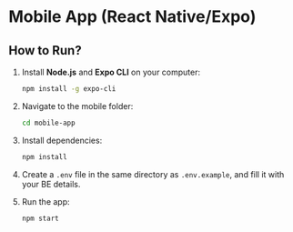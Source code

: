 # Mobile App (React Native/Expo)

## How to Run?

1. Install **Node.js** and **Expo CLI** on your computer:
   ```bash
   npm install -g expo-cli
   ```

2. Navigate to the mobile folder:
   ```bash
   cd mobile-app
   ```

3. Install dependencies:
   ```bash
   npm install
   ```

4. Create a `.env` file in the same directory as `.env.example`, and fill it with your BE details.

5. Run the app:
   ```bash
   npm start
   ```
